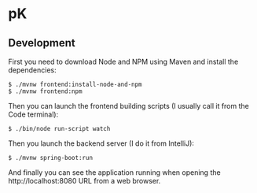 # pK

## Development

First you need to download Node and NPM using Maven and install the dependencies:

    $ ./mvnw frontend:install-node-and-npm
    $ ./mvnw frontend:npm

Then you can launch the frontend building scripts (I usually call it from the Code terminal):

    $ ./bin/node run-script watch

Then you launch the backend server (I do it from IntelliJ):

    $ ./mvnw spring-boot:run

And finally you can see the application running when opening the http://localhost:8080 URL from a web browser.